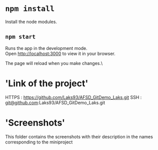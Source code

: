 # `npm install`

Install the node modules.

## `npm start`

Runs the app in the development mode.\
Open [http://localhost:3000](http://localhost:3000) to view it in your browser.

The page will reload when you make changes.\

# 'Link of the project'
HTTPS : https://github.com/Laks93/AFSD_GitDemo_Laks.git
SSH : git@github.com:Laks93/AFSD_GitDemo_Laks.git

# 'Screenshots'
This folder contains the screenshots with their description in the names corresponding to the miniproject
